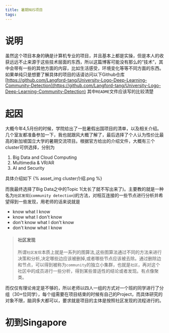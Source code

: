 ```yaml
---
title: 暑期NUS项目
tags:
---
```


# 说明
虽然这个项目本身的确是计算机专业的项目，并且基本上都是实操，但是本人的收获远远不止来源于这些技术层面的东西，所以这篇博客可能没有那么的“技术”，其中会带有一些的其他方面的内容，比如生活感受，环境变化等等不同方面的东西。如果单纯只是想要了解具体的项目的话请访问以下Github仓库
[https://github.com/Langford-tang/University-Logo-Deep-Learning-Community-Detection](https://github.com/Langford-tang/University-Logo-Deep-Learning-Community-Detection)
其中`README`文件应该写的比较清楚
# 起因
大概今年4,5月份的时候，学院给出了一批暑假出国项目的清单，以及相关介绍。几个室友都准备参加一下，我也就跟风大概了解了，最后选择了个人认为性价比最高的新加坡国立大学的暑期交流项目。根据官方给出的介绍文件，大概有三个cluster可供选择，分别为   
1. Big Data and Cloud Computing
2. Multimedia & VR/AR
3. AI and Security

具体介绍如下
{% asset_img cluster介绍.png %}

而我最终选择了Big Data之中的Topic 1(太长了就不写出来了)。主要教的就是一种名为`社区发现`(`community detection`)的方法，对相互连接的一些节点进行分析并希望得到一些发现，用老师的话来说就是
* know what I know
* know what I don't know
* don't know what I don't know
* don't know what I know   
> #### 社区发现
> 所谓`社区发现`本质上就是一系列的图算法,这些图算法通过不同的方法来进行决策和分析,决定哪些边应该被删掉,或者哪些节点应该被去除。通过删除边和节点，可以得到被称为`community`的独立小集群，也就是`社区`，再对这个社区中的成员进行一些分析，得到某些普适性的结论或者发现。有点像聚类。   

而仅仅有理论肯定是不够的，所以老师以四人一组的方式对一个班的同学进行了分组（30+位同学），每个组需要在项目结束的时候有自己的Project，而具体研究的对象不限，脑洞多大都可以，要求就是项目的主体是按照社区发现的流程进行的。
# 初到Singapore
